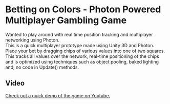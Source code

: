 # Betting on Colors - Photon Powered Multiplayer Gambling Game
Wanted to play around with real time position tracking and multiplayer networking using Photon.
<br>This is a quick multiplayer prototype made using Unity 3D and Photon. Place your bet by dragging chips of various values into one of two squares. 
This tracks all values over the network, real-time positioning of the chips and is optimized using techniques such as object pooling, baked lighting and, no code in Update() 
methods.

## Video
[Check out a quick demo of the game on Youtube.](https://youtu.be/TnvpYquMqNk)
